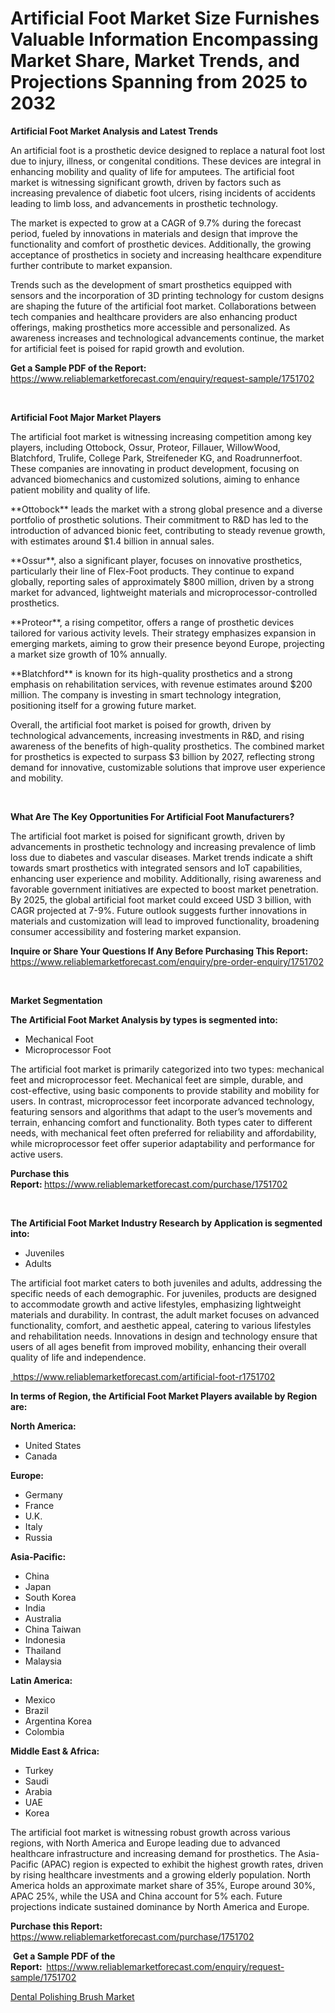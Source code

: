 <p><h1>Artificial Foot Market Size Furnishes Valuable Information Encompassing Market Share, Market Trends, and Projections Spanning from 2025 to 2032</h1></p><p><strong>Artificial Foot Market Analysis and Latest Trends</strong></p>
<p><p>An artificial foot is a prosthetic device designed to replace a natural foot lost due to injury, illness, or congenital conditions. These devices are integral in enhancing mobility and quality of life for amputees. The artificial foot market is witnessing significant growth, driven by factors such as increasing prevalence of diabetic foot ulcers, rising incidents of accidents leading to limb loss, and advancements in prosthetic technology.</p><p>The market is expected to grow at a CAGR of 9.7% during the forecast period, fueled by innovations in materials and design that improve the functionality and comfort of prosthetic devices. Additionally, the growing acceptance of prosthetics in society and increasing healthcare expenditure further contribute to market expansion. </p><p>Trends such as the development of smart prosthetics equipped with sensors and the incorporation of 3D printing technology for custom designs are shaping the future of the artificial foot market. Collaborations between tech companies and healthcare providers are also enhancing product offerings, making prosthetics more accessible and personalized. As awareness increases and technological advancements continue, the market for artificial feet is poised for rapid growth and evolution.</p></p>
<p><strong>Get a Sample PDF of the Report:&nbsp;</strong> <a href="https://www.reliablemarketforecast.com/enquiry/request-sample/1751702?utm_campaign=2736&utm_medium=2&utm_source=Github&utm_content=ia&utm_term=03032025&utm_id=artificial-foot">https://www.reliablemarketforecast.com/enquiry/request-sample/1751702</a></p>
<p>&nbsp;</p>
<p><strong>Artificial Foot Major Market Players</strong></p>
<p><p>The artificial foot market is witnessing increasing competition among key players, including Ottobock, Ossur, Proteor, Fillauer, WillowWood, Blatchford, Trulife, College Park, Streifeneder KG, and Roadrunnerfoot. These companies are innovating in product development, focusing on advanced biomechanics and customized solutions, aiming to enhance patient mobility and quality of life.</p><p>**Ottobock** leads the market with a strong global presence and a diverse portfolio of prosthetic solutions. Their commitment to R&D has led to the introduction of advanced bionic feet, contributing to steady revenue growth, with estimates around $1.4 billion in annual sales.</p><p>**Ossur**, also a significant player, focuses on innovative prosthetics, particularly their line of Flex-Foot products. They continue to expand globally, reporting sales of approximately $800 million, driven by a strong market for advanced, lightweight materials and microprocessor-controlled prosthetics.</p><p>**Proteor**, a rising competitor, offers a range of prosthetic devices tailored for various activity levels. Their strategy emphasizes expansion in emerging markets, aiming to grow their presence beyond Europe, projecting a market size growth of 10% annually.</p><p>**Blatchford** is known for its high-quality prosthetics and a strong emphasis on rehabilitation services, with revenue estimates around $200 million. The company is investing in smart technology integration, positioning itself for a growing future market.</p><p>Overall, the artificial foot market is poised for growth, driven by technological advancements, increasing investments in R&D, and rising awareness of the benefits of high-quality prosthetics. The combined market for prosthetics is expected to surpass $3 billion by 2027, reflecting strong demand for innovative, customizable solutions that improve user experience and mobility.</p></p>
<p>&nbsp;</p>
<p><strong>What Are The Key Opportunities For Artificial Foot Manufacturers?</strong></p>
<p><p>The artificial foot market is poised for significant growth, driven by advancements in prosthetic technology and increasing prevalence of limb loss due to diabetes and vascular diseases. Market trends indicate a shift towards smart prosthetics with integrated sensors and IoT capabilities, enhancing user experience and mobility. Additionally, rising awareness and favorable government initiatives are expected to boost market penetration. By 2025, the global artificial foot market could exceed USD 3 billion, with CAGR projected at 7-9%. Future outlook suggests further innovations in materials and customization will lead to improved functionality, broadening consumer accessibility and fostering market expansion.</p></p>
<p><strong>Inquire or Share Your Questions If Any Before Purchasing This Report:</strong> <a href="https://www.reliablemarketforecast.com/enquiry/pre-order-enquiry/1751702?utm_campaign=2736&utm_medium=2&utm_source=Github&utm_content=ia&utm_term=03032025&utm_id=artificial-foot">https://www.reliablemarketforecast.com/enquiry/pre-order-enquiry/1751702</a></p>
<p>&nbsp;</p>
<p><strong>Market Segmentation</strong></p>
<p><strong>The Artificial Foot Market Analysis by types is segmented into:</strong></p>
<p><ul><li>Mechanical Foot</li><li>Microprocessor Foot</li></ul></p>
<p><p>The artificial foot market is primarily categorized into two types: mechanical feet and microprocessor feet. Mechanical feet are simple, durable, and cost-effective, using basic components to provide stability and mobility for users. In contrast, microprocessor feet incorporate advanced technology, featuring sensors and algorithms that adapt to the user’s movements and terrain, enhancing comfort and functionality. Both types cater to different needs, with mechanical feet often preferred for reliability and affordability, while microprocessor feet offer superior adaptability and performance for active users.</p></p>
<p><strong>Purchase this Report:&nbsp;</strong><a href="https://www.reliablemarketforecast.com/purchase/1751702?utm_campaign=2736&utm_medium=2&utm_source=Github&utm_content=ia&utm_term=03032025&utm_id=artificial-foot">https://www.reliablemarketforecast.com/purchase/1751702</a></p>
<p>&nbsp;</p>
<p><strong>The Artificial Foot Market Industry Research by Application is segmented into:</strong></p>
<p><ul><li>Juveniles</li><li>Adults</li></ul></p>
<p><p>The artificial foot market caters to both juveniles and adults, addressing the specific needs of each demographic. For juveniles, products are designed to accommodate growth and active lifestyles, emphasizing lightweight materials and durability. In contrast, the adult market focuses on advanced functionality, comfort, and aesthetic appeal, catering to various lifestyles and rehabilitation needs. Innovations in design and technology ensure that users of all ages benefit from improved mobility, enhancing their overall quality of life and independence.</p></p>
<p><a href="https://www.reliablemarketforecast.com/artificial-foot-r1751702?utm_campaign=2736&utm_medium=2&utm_source=Github&utm_content=ia&utm_term=03032025&utm_id=artificial-foot">&nbsp;https://www.reliablemarketforecast.com/artificial-foot-r1751702</a></p>
<p><strong>In terms of Region, the Artificial Foot Market Players available by Region are:</strong></p>
<p>
    <p> <strong> North America: </strong>
        <ul>
            <li>United States</li>
            <li>Canada</li>
        </ul>
        </p> 
    <p> <strong> Europe: </strong>
        <ul>
            <li>Germany</li>
            <li>France</li>
            <li>U.K.</li>
            <li>Italy</li>
            <li>Russia</li>
        </ul>
        </p> 
    <p> <strong> Asia-Pacific: </strong>
        <ul>
            <li>China</li>
            <li>Japan</li>
            <li>South Korea</li>
            <li>India</li>
            <li>Australia</li>
            <li>China Taiwan</li>
            <li>Indonesia</li>
            <li>Thailand</li>
            <li>Malaysia</li>
        </ul>
        </p> 
    <p> <strong> Latin America: </strong>
        <ul>
            <li>Mexico</li>
            <li>Brazil</li>
            <li>Argentina Korea</li>
            <li>Colombia</li>
        </ul>
        </p> 
    <p> <strong> Middle East & Africa: </strong>
        <ul>
            <li>Turkey</li>
            <li>Saudi</li>
            <li>Arabia</li>
            <li>UAE</li>
            <li>Korea</li>
        </ul>
    </p>
    </p>
<p><p>The artificial foot market is witnessing robust growth across various regions, with North America and Europe leading due to advanced healthcare infrastructure and increasing demand for prosthetics. The Asia-Pacific (APAC) region is expected to exhibit the highest growth rates, driven by rising healthcare investments and a growing elderly population. North America holds an approximate market share of 35%, Europe around 30%, APAC 25%, while the USA and China account for 5% each. Future projections indicate sustained dominance by North America and Europe.</p></p>
<p><strong>Purchase this Report: </strong><a href="https://www.reliablemarketforecast.com/purchase/1751702?utm_campaign=2736&utm_medium=2&utm_source=Github&utm_content=ia&utm_term=03032025&utm_id=artificial-foot">https://www.reliablemarketforecast.com/purchase/1751702</a></p>
<p>&nbsp;<strong>Get a Sample PDF of the Report:&nbsp;&nbsp;</strong><a href="https://www.reliablemarketforecast.com/enquiry/request-sample/1751702?utm_campaign=2736&utm_medium=2&utm_source=Github&utm_content=ia&utm_term=03032025&utm_id=artificial-foot">https://www.reliablemarketforecast.com/enquiry/request-sample/1751702</a></p>
<p><strong></strong></p>
<p><p><a href="https://github.com/tanckfelli84/Market-Research-Report-List-1/blob/main/dental-polishing-brush-market.md?utm_campaign=2736&utm_medium=2&utm_source=Github&utm_content=ia&utm_term=03032025&utm_id=artificial-foot">Dental Polishing Brush Market</a></p></p>